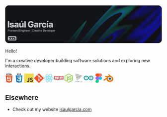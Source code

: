 [![isaulgarcia](https://raw.githubusercontent.com/isaul-garcia/isaul-garcia/main/resources/ig--banner-lined.png)][1]

Hello!

I'm a creative developer building software solutions and exploring new interactions. 

<img src="https://raw.githubusercontent.com/isaul-garcia/isaul-garcia/main/resources/skill--stack.png" alt="ps" width="350" />

## Elsewhere

- Check out my website [isaulgarcia.com][1]

[1]: https://isaulgarcia.com/
